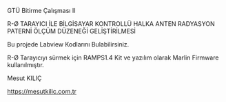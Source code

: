 
GTÜ Bitirme Çalışması II


R-Ø TARAYICI İLE BİLGİSAYAR KONTROLLÜ HALKA ANTEN RADYASYON PATERNİ ÖLÇÜM DÜZENEĞİ GELİŞTİRİLMESİ


Bu projede Labview Kodlarını Bulabilirsiniz.

R-Ø Tarayıcıyı sürmek için RAMPS1.4 Kit ve yazılım olarak Marlin Firmware kullanılmıştır.

Mesut KILIÇ

https://mesutkilic.com.tr
